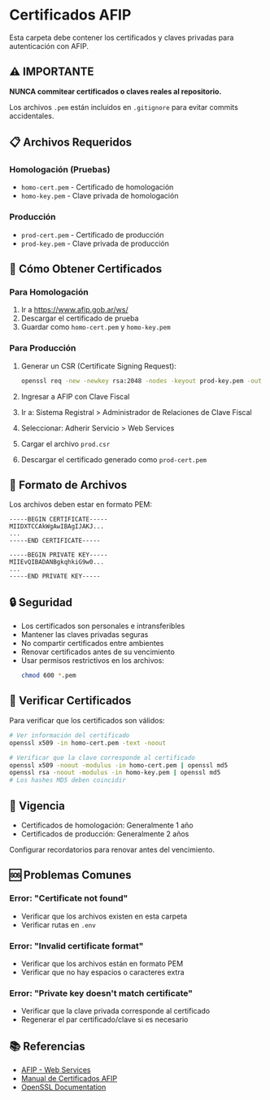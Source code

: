 # Certificados AFIP

Esta carpeta debe contener los certificados y claves privadas para autenticación con AFIP.

## ⚠️ IMPORTANTE

**NUNCA commitear certificados o claves reales al repositorio.**

Los archivos `.pem` están incluidos en `.gitignore` para evitar commits accidentales.

## 📋 Archivos Requeridos

### Homologación (Pruebas)
- `homo-cert.pem` - Certificado de homologación
- `homo-key.pem` - Clave privada de homologación

### Producción
- `prod-cert.pem` - Certificado de producción
- `prod-key.pem` - Clave privada de producción

## 🔐 Cómo Obtener Certificados

### Para Homologación

1. Ir a https://www.afip.gob.ar/ws/
2. Descargar el certificado de prueba
3. Guardar como `homo-cert.pem` y `homo-key.pem`

### Para Producción

1. Generar un CSR (Certificate Signing Request):
   ```bash
   openssl req -new -newkey rsa:2048 -nodes -keyout prod-key.pem -out prod.csr
   ```

2. Ingresar a AFIP con Clave Fiscal
3. Ir a: Sistema Registral > Administrador de Relaciones de Clave Fiscal
4. Seleccionar: Adherir Servicio > Web Services
5. Cargar el archivo `prod.csr`
6. Descargar el certificado generado como `prod-cert.pem`

## 📝 Formato de Archivos

Los archivos deben estar en formato PEM:

```
-----BEGIN CERTIFICATE-----
MIIDXTCCAkWgAwIBAgIJAKJ...
...
-----END CERTIFICATE-----
```

```
-----BEGIN PRIVATE KEY-----
MIIEvQIBADANBgkqhkiG9w0...
...
-----END PRIVATE KEY-----
```

## 🔒 Seguridad

- Los certificados son personales e intransferibles
- Mantener las claves privadas seguras
- No compartir certificados entre ambientes
- Renovar certificados antes de su vencimiento
- Usar permisos restrictivos en los archivos:
  ```bash
  chmod 600 *.pem
  ```

## 🧪 Verificar Certificados

Para verificar que los certificados son válidos:

```bash
# Ver información del certificado
openssl x509 -in homo-cert.pem -text -noout

# Verificar que la clave corresponde al certificado
openssl x509 -noout -modulus -in homo-cert.pem | openssl md5
openssl rsa -noout -modulus -in homo-key.pem | openssl md5
# Los hashes MD5 deben coincidir
```

## 📅 Vigencia

- Certificados de homologación: Generalmente 1 año
- Certificados de producción: Generalmente 2 años

Configurar recordatorios para renovar antes del vencimiento.

## 🆘 Problemas Comunes

### Error: "Certificate not found"
- Verificar que los archivos existen en esta carpeta
- Verificar rutas en `.env`

### Error: "Invalid certificate format"
- Verificar que los archivos están en formato PEM
- Verificar que no hay espacios o caracteres extra

### Error: "Private key doesn't match certificate"
- Verificar que la clave privada corresponde al certificado
- Regenerar el par certificado/clave si es necesario

## 📚 Referencias

- [AFIP - Web Services](https://www.afip.gob.ar/ws/)
- [Manual de Certificados AFIP](https://www.afip.gob.ar/ws/documentacion/certificados.asp)
- [OpenSSL Documentation](https://www.openssl.org/docs/)
